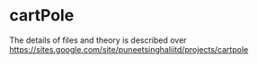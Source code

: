 # cartPole

The details of files and theory is described over https://sites.google.com/site/puneetsinghaliitd/projects/cartpole

